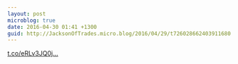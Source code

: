 ```yaml
---
layout: post
microblog: true
date: 2016-04-30 01:41 +1300
guid: http://JacksonOfTrades.micro.blog/2016/04/29/t726028662403911680.html
---
```

[t.co/eRLv3JQ0j...](https://t.co/eRLv3JQ0jL)
